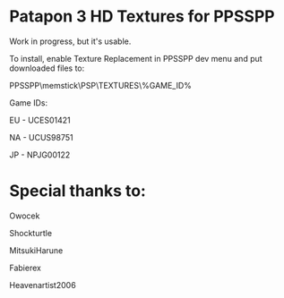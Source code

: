 # Patapon 3 HD Textures for PPSSPP

Work in progress, but it's usable.

To install, enable Texture Replacement in PPSSPP dev menu and put downloaded files to:

PPSSPP\memstick\PSP\TEXTURES\\%GAME_ID%

Game IDs:

EU - UCES01421

NA - UCUS98751

JP - NPJG00122

# Special thanks to:

Owocek

Shockturtle

MitsukiHarune

Fabierex

Heavenartist2006
